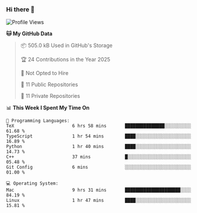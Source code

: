 ### Hi there 👋

<!--
**huayuan4396/huayuan4396** is a ✨ _special_ ✨ repository because its `README.md` (this file) appears on your GitHub profile.

Here are some ideas to get you started:

- 🔭 I’m currently working on ...
- 🌱 I’m currently learning ...
- 👯 I’m looking to collaborate on ...
- 🤔 I’m looking for help with ...
- 💬 Ask me about ...
- 📫 How to reach me: ...
- 😄 Pronouns: ...
- ⚡ Fun fact: ...
-->

<!--START_SECTION:waka-->
![Profile Views](http://img.shields.io/badge/Profile%20Views-1-blue)

**🐱 My GitHub Data** 

> 📦 505.0 kB Used in GitHub's Storage 
 > 
> 🏆 24 Contributions in the Year 2025
 > 
> 🚫 Not Opted to Hire
 > 
> 📜 11 Public Repositories 
 > 
> 🔑 11 Private Repositories 
 > 
📊 **This Week I Spent My Time On** 

```text
💬 Programming Languages: 
TeX                      6 hrs 58 mins       ███████████████░░░░░░░░░░   61.68 % 
TypeScript               1 hr 54 mins        ████░░░░░░░░░░░░░░░░░░░░░   16.89 % 
Python                   1 hr 40 mins        ████░░░░░░░░░░░░░░░░░░░░░   14.73 % 
C++                      37 mins             █░░░░░░░░░░░░░░░░░░░░░░░░   05.48 % 
Git Config               6 mins              ░░░░░░░░░░░░░░░░░░░░░░░░░   01.00 % 

💻 Operating System: 
Mac                      9 hrs 31 mins       █████████████████████░░░░   84.19 % 
Linux                    1 hr 47 mins        ████░░░░░░░░░░░░░░░░░░░░░   15.81 % 
```


<!--END_SECTION:waka-->
